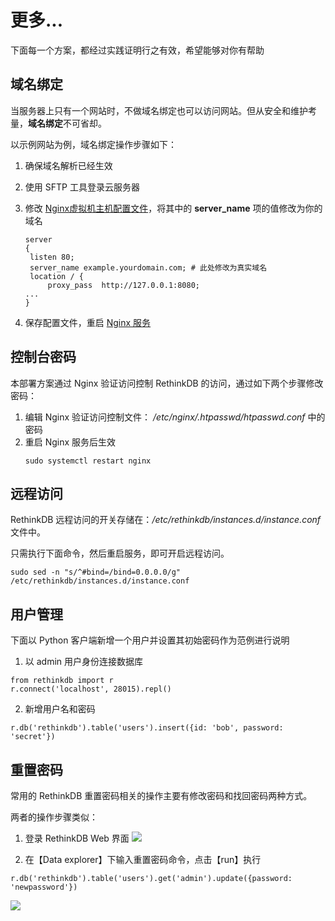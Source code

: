 # 更多...

下面每一个方案，都经过实践证明行之有效，希望能够对你有帮助

## 域名绑定

当服务器上只有一个网站时，不做域名绑定也可以访问网站。但从安全和维护考量，**域名绑定**不可省却。

以示例网站为例，域名绑定操作步骤如下：

1. 确保域名解析已经生效  

2. 使用 SFTP 工具登录云服务器

3. 修改 [Nginx虚拟机主机配置文件](/zh/stack-components.md#nginx)，将其中的 **server_name** 项的值修改为你的域名
   ```text
   server
   {
    listen 80;
    server_name example.yourdomain.com; # 此处修改为真实域名
    location / {
        proxy_pass  http://127.0.0.1:8080; 
   ...
   }
   ```
4. 保存配置文件，重启 [Nginx 服务](/zh/admin-services.md#nginx)

## 控制台密码

本部署方案通过 Nginx 验证访问控制 RethinkDB 的访问，通过如下两个步骤修改密码：

1. 编辑 Nginx 验证访问控制文件： */etc/nginx/.htpasswd/htpasswd.conf* 中的密码
2. 重启 Nginx 服务后生效
   ```
   sudo systemctl restart nginx
   ```

## 远程访问

RethinkDB 远程访问的开关存储在：*/etc/rethinkdb/instances.d/instance.conf* 文件中。  

只需执行下面命令，然后重启服务，即可开启远程访问。

```
sudo sed -n "s/^#bind=/bind=0.0.0.0/g" /etc/rethinkdb/instances.d/instance.conf

```

## 用户管理

下面以 Python 客户端新增一个用户并设置其初始密码作为范例进行说明

1. 以 admin 用户身份连接数据库

```
from rethinkdb import r
r.connect('localhost', 28015).repl()
```

2. 新增用户名和密码

```
r.db('rethinkdb').table('users').insert({id: 'bob', password: 'secret'})
```

## 重置密码

常用的 RethinkDB 重置密码相关的操作主要有修改密码和找回密码两种方式。  

两者的操作步骤类似：

1. 登录 RethinkDB Web 界面
 ![](https://libs.websoft9.com/Websoft9/DocsPicture/zh/rethinkdb/rethinkdb-gui-websoft9.png)

2. 在【Data explorer】下输入重置密码命令，点击【run】执行

```
r.db('rethinkdb').table('users').get('admin').update({password: 'newpassword'})

```
 ![](https://libs.websoft9.com/Websoft9/DocsPicture/zh/rethinkdb/rethinkdb-editpassword-websoft9.png)